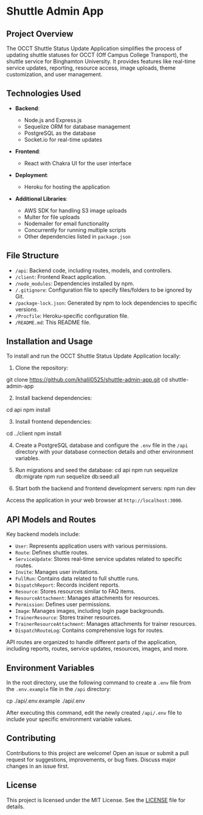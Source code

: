 # Shuttle Admin App

## Project Overview

The OCCT Shuttle Status Update Application simplifies the process of updating shuttle statuses for OCCT (Off Campus College Transport), the shuttle service for Binghamton University. It provides features like real-time service updates, reporting, resource access, image uploads, theme customization, and user management.

## Technologies Used

- **Backend**:

  - Node.js and Express.js
  - Sequelize ORM for database management
  - PostgreSQL as the database
  - Socket.io for real-time updates

- **Frontend**:

  - React with Chakra UI for the user interface

- **Deployment**:

  - Heroku for hosting the application

- **Additional Libraries**:
  - AWS SDK for handling S3 image uploads
  - Multer for file uploads
  - Nodemailer for email functionality
  - Concurrently for running multiple scripts
  - Other dependencies listed in `package.json`

## File Structure

- `/api`: Backend code, including routes, models, and controllers.
- `/client`: Frontend React application.
- `/node_modules`: Dependencies installed by npm.
- `/.gitignore`: Configuration file to specify files/folders to be ignored by Git.
- `/package-lock.json`: Generated by npm to lock dependencies to specific versions.
- `/Procfile`: Heroku-specific configuration file.
- `/README.md`: This README file.

## Installation and Usage

To install and run the OCCT Shuttle Status Update Application locally:

1. Clone the repository:

git clone https://github.com/khalil0525/shuttle-admin-app.git
cd shuttle-admin-app

2. Install backend dependencies:

cd api
npm install

3. Install frontend dependencies:

cd ../client
npm install

4. Create a PostgreSQL database and configure the `.env` file in the `/api` directory with your database connection details and other environment variables.

5. Run migrations and seed the database:
   cd api
   npm run sequelize db:migrate
   npm run sequelize db:seed:all

6. Start both the backend and frontend development servers:
   npm run dev

Access the application in your web browser at `http://localhost:3000`.

## API Models and Routes

Key backend models include:

- `User`: Represents application users with various permissions.
- `Route`: Defines shuttle routes.
- `ServiceUpdate`: Stores real-time service updates related to specific routes.
- `Invite`: Manages user invitations.
- `FullRun`: Contains data related to full shuttle runs.
- `DispatchReport`: Records incident reports.
- `Resource`: Stores resources similar to FAQ items.
- `ResourceAttachment`: Manages attachments for resources.
- `Permission`: Defines user permissions.
- `Image`: Manages images, including login page backgrounds.
- `TrainerResource`: Stores trainer resources.
- `TrainerResourceAttachment`: Manages attachments for trainer resources.
- `DispatchRouteLog`: Contains comprehensive logs for routes.

API routes are organized to handle different parts of the application, including reports, routes, service updates, resources, images, and more.

## Environment Variables

In the root directory, use the following command to create a `.env` file from the `.env.example` file in the `/api` directory:

cp ./api/.env.example ./api/.env

After executing this command, edit the newly created `/api/.env` file to include your specific environment variable values.

## Contributing

Contributions to this project are welcome! Open an issue or submit a pull request for suggestions, improvements, or bug fixes. Discuss major changes in an issue first.

## License

This project is licensed under the MIT License. See the [LICENSE](LICENSE) file for details.
